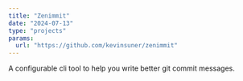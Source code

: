 ```yaml
---
title: "Zenimmit"
date: "2024-07-13"
type: "projects"
params:
  url: "https://github.com/kevinsuner/zenimmit"
---
```


A configurable cli tool to help you write better git commit messages.
